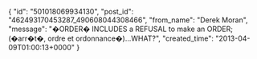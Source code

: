  {
   "id": "501018069934130",
   "post_id": "462493170453287_490608044308466",
   "from_name": "Derek Moran",
   "message": "�ORDER� INCLUDES a REFUSAL to make an ORDER; (�arr�t�, ordre et ordonnance�)...WHAT?",
   "created_time": "2013-04-09T01:00:13+0000"
 }
